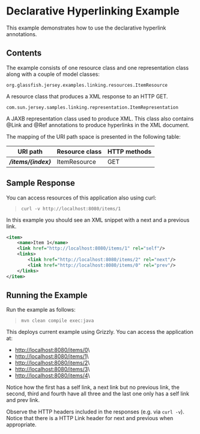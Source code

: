 [//]: # " Copyright (c) 2015, 2018 Oracle and/or its affiliates. All rights reserved. "
[//]: # " "
[//]: # " This program and the accompanying materials are made available under the "
[//]: # " terms of the Eclipse Distribution License v. 1.0, which is available at "
[//]: # " http://www.eclipse.org/org/documents/edl-v10.php. "
[//]: # " "
[//]: # " SPDX-License-Identifier: BSD-3-Clause "

Declarative Hyperlinking Example
================================

This example demonstrates how to use the declarative hyperlink
annotations.

Contents
--------

The example consists of one resource class and one representation class
along with a couple of model classes:

`org.glassfish.jersey.examples.linking.resources.ItemResource`

A resource class that produces a XML response to an HTTP GET.

`com.sun.jersey.samples.linking.representation.ItemRepresentation`

A JAXB representation class used to produce XML. This class also
contains @Link and @Ref annotations to produce hyperlinks in the
XML document.

The mapping of the URI path space is presented in the following table:

URI path               | Resource class   | HTTP methods
---------------------- | ---------------- | --------------
**_/items/{index}_**   | ItemResource     | GET

Sample Response
---------------

You can access resources of this application also using curl:

>     curl -v http://localhost:8080/items/1

In this example you should see an XML snippet with a next and a previous
link.

```xml
<item>
    <name>Item 1</name>
    <link href="http://localhost:8080/items/1" rel="self"/>
    <links>
        <link href="http://localhost:8080/items/2" rel="next"/>
        <link href="http://localhost:8080/items/0" rel="prev"/>
    </links>
</item>
```

Running the Example
-------------------

Run the example as follows:

>     mvn clean compile exec:java

This deploys current example using Grizzly. You can access the
application at:

-   <http://localhost:8080/items/0>\
-   <http://localhost:8080/items/1>\
-   <http://localhost:8080/items/2>\
-   <http://localhost:8080/items/3>\
-   <http://localhost:8080/items/4>\

Notice how the first has a self link, a next link but no previous link,
the second, third and fourth have all three and the last one only has a
self link and prev link.

Observe the HTTP headers included in the responses (e.g. via `curl -v`).
Notice that there is a HTTP Link header for next and previous when
appropriate.